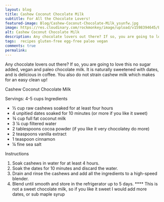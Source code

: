 ```yaml
---
layout: blog
title: Cashew Coconut Chocolate Milk
subtitle: For All the Chocolate Lovers!
featured-image: Blog/Cashew-Coconut-Chocolate-Milk_ysunfw.jpg
image: https://res.cloudinary.com/rockmonkey/image/upload/v1598394645/Blog/Cashew-Coconut-Chocolate-Milk_ysunfw.jpg
alt: Cashew Coconut Chocolate Milk
description: Any chocolate lovers out there? If so, you are going to love this no sugar added, vegan and paleo chocolate milk. It is naturally sweetened with dates, and is delicious in coffee. You also do not strain cashew milk which makes for an easy clean up!
tags:  recipes gluten-free egg-free paleo vegan
comments: true
permalink:
---
```

Any chocolate lovers out there? If so, you are going to love this no sugar added, vegan and paleo chocolate milk. It is naturally sweetened with dates, and is delicious in coffee. You also do not strain cashew milk which makes for an easy clean up!

Cashew Coconut Chocolate Milk

Servings: 4-5 cups
Ingredients
* ½ cup raw cashews soaked for at least four hours
* 4 unpitied dates soaked for 10 minutes (or more if you like it sweet)
* ¾ cup full fat coconut milk
* 3 ¼ cup filtered water
* 2 tablespoons cocoa powder (if you like it very chocolatey do more)
* 2 teaspoons vanilla extract
* 1 teaspoon cinnamon
* ¼ fine sea salt

Instructions
1. Soak cashews in water for at least 4 hours.
2. Soak the dates for 10 minutes and discard the water.
3. Drain and rinse the cashews and add all the ingredients to a high-speed blender.
4. Blend until smooth and store in the refrigerator up to 5 days.
**** This is not a sweet chocolate milk, so if you like it sweet I would add more dates, or sub maple syrup
